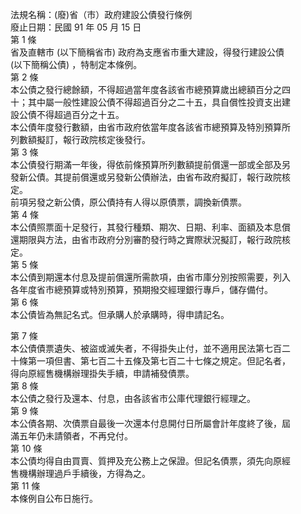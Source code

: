 法規名稱：(廢)省（市）政府建設公債發行條例  
廢止日期：民國 91 年 05 月 15 日  
第 1 條  
省及直轄市 (以下簡稱省市) 政府為支應省市重大建設，得發行建設公債  
(以下簡稱公債) ，特制定本條例。  
第 2 條  
本公債之發行總餘額，不得超過當年度各該省市總預算歲出總額百分之四  
十；其中屬一般性建設公債不得超過百分之二十五，具自償性投資支出建  
設公債不得超過百分之十五。  
本公債年度發行數額，由省市政府依當年度各該省市總預算及特別預算所  
列數額擬訂，報行政院核定後發行。  
第 3 條  
本公債發行期滿一年後，得依前條預算所列數額提前償還一部或全部及另  
發新公債。其提前償還或另發新公債辦法，由省布政府擬訂，報行政院核  
定。  
前項另發之新公債，原公債持有人得以原債票，調換新債票。  
第 4 條  
本公債照票面十足發行，其發行種類、期次、日期、利率、面額及本息償  
還期限與方法，由省市政府分別審酌發行時之實際狀況擬訂，報行政院核  
定。  
第 5 條  
本公債到期還本付息及提前償還所需款項，由省市庫分別按照需要，列入  
各年度省市總預算或特別預算，預期撥交經理銀行專戶，儲存備付。  
第 6 條  
本公債皆為無記名式。但承購人於承購時，得申請記名。  


第 7 條  
本公債債票遺失、被盜或滅失者，不得掛失止付，並不適用民法第七百二  
十條第一項但書、第七百二十五條及第七百二十七條之規定。但記名者，  
得向原經售機構辦理掛失手續，申請補發債票。  
第 8 條  
本公債之發行及還本、付息，由各該省市公庫代理銀行經理之。  
第 9 條  
本公債各期、次債票自最後一次還本付息開付日所屬會計年度終了後，屆  
滿五年仍未請領者，不再兌付。  
第 10 條  
本公債均得自由買賣、質押及充公務上之保證。但記名債票，須先向原經  
售機構辦理過戶手續後，方得為之。  
第 11 條  
本條例自公布日施行。  


